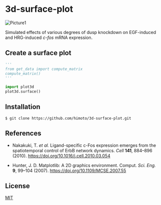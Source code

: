 # 3d-surface-plot

![Picture1](https://user-images.githubusercontent.com/31299606/59900035-db982380-9431-11e9-9603-8f2cdbc0a8e4.png)

Simulated effects of various degrees of dusp knockdown on EGF-induced and HRG-induced *c-fos* mRNA expression.

## Create a surface plot
```python
'''
from get_data import compute_matrix
compute_matrix()
'''

import plot3d
plot3d.surface()
```

## Installation
    $ git clone https://github.com/himoto/3d-surface-plot.git

## References
- Nakakuki, T. *et al.* Ligand-specific c-Fos expression emerges from the spatiotemporal control of ErbB network dynamics. *Cell* **141**, 884–896 (2010). https://doi.org/10.1016/j.cell.2010.03.054

- Hunter, J. D. Matplotlib: A 2D graphics environment. Comput. *Sci. Eng.* **9**, 99–104 (2007). https://doi.org/10.1109/MCSE.2007.55

## License
[MIT](/LICENSE)
